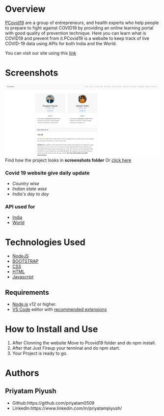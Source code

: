 # Overview
[PCovid19](https://pcovid19.herokuapp.com/)  are a group of entrepreneurs, and health experts who help people to prepare to fight against COVID19 by providing an online learning portal with good quality of prevention technique. Here you can learn what is COVID19 and prevent from it.PCovid19 is a website to keep track of live COVID-19 data using APIs for both India and the World.

You can visit our site using this [link](https://pcovid19.herokuapp.com/)

# Screenshots
<img src="https://github.com/priyatam0509/PCovid19/blob/master/Screenshots/Screenshot%20(5).png">
Find how the project looks in <b>screenshots folder</b> Or <a href="https://github.com/kaushikjadhav01/Online-Food-Ordering-Web-App/tree/master/screenshots">click here</a>


### Covid 19 website give daily update
 - *Country wise*
 - *Indian state wise*
 - *India's day to day*
 
 ### API used for
 - [India](https://api.covid19india.org/data.json)
 - [World](https://api.covid19api.com/summary)
 
# Technologies Used
<ul>
<a href="#"><li>NodeJS</a></li>
<a href="#"><li>BOOTSTRAP</a></li>
<a href="https://www.w3.org/Style/CSS/Overview.en.html"><li>CSS</a></li>
<a href="https://www.w3.org/TR/html52/"><li>HTML</a></li>
<a href="https://www.javascript.com/"><li>Javascript</a></li>
</ul>
 
## Requirements

- [Node.js](https://nodejs.org/) v12 or higher.
- [VS Code](https://code.visualstudio.com/) editor with [recommended extensions](.vscode/extensions.json)

# How to Install and Use
<ol>
<li>After Clonning the website Move to Pcovid19 folder and do npm install.</li>
<li>After that Just Fireup your terminal and do npm start.</li>
<li>Your Project is ready to go.</li>

</ol>

# Authors
## Priyatam Piyush
<ul>
<li>Github:https://github.com/priyatam0509</li>
<li>LinkedIn:https://www.linkedin.com/in/priyatampiyush/</li>
</ul>

